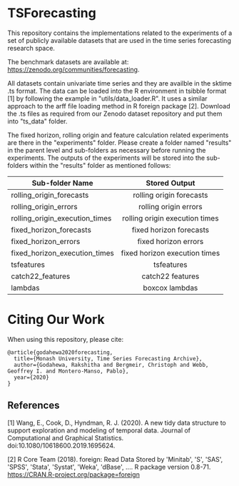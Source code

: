# TSForecasting
This repository contains the implementations related to the experiments of a set of publicly available datasets that are used in the time series forecasting research space.

The benchmark datasets are available at: https://zenodo.org/communities/forecasting.

All datasets contain univariate time series and they are availble in the sktime .ts format. The data can be loaded into the R environment in tsibble format [1] by following the example in "utils/data_loader.R". It uses a similar approach to the arff file loading method in R foreign package [2]. Download the .ts files as required from our Zenodo dataset repository and put them into "ts_data" folder.

The fixed horizon, rolling origin and feature calculation related experiments are there in the "experiments" folder. Please create a folder named "results" in the parent level and sub-folders as necessary before running the experiments. The outputs of the experiments will be stored into the sub-folders within the "results" folder as mentioned follows:

| Sub-folder Name               | Stored Output                  | 
|-------------------------------|:------------------------------:|
| rolling_origin_forecasts      | rolling origin forecasts       |
| rolling_origin_errors         | rolling origin errors          |
| rolling_origin_execution_times| rolling origin execution times |
| fixed_horizon_forecasts       | fixed horizon forecasts        |
| fixed_horizon_errors          | fixed horizon errors           |
| fixed_horizon_execution_times | fixed horizon execution times  |
| tsfeatures                    | tsfeatures                     |
| catch22_features              | catch22 features               |
| lambdas                       | boxcox lambdas                 |


# Citing Our Work
When using this repository, please cite:

```{r} 
@article{godahewa2020forecasting,
  title={Monash University, Time Series Forecasting Archive},
  author={Godahewa, Rakshitha and Bergmeir, Christoph and Webb, Geoffrey I. and Montero-Manso, Pablo},
  year={2020}
}
```

## References
[1] Wang, E., Cook, D., Hyndman, R. J. (2020). A new tidy data structure to support exploration and modeling of temporal data. Journal of Computational and Graphical Statistics. doi:10.1080/10618600.2019.1695624.

[2] R Core Team (2018). foreign: Read Data Stored by 'Minitab', 'S', 'SAS', 'SPSS', 'Stata', 'Systat', 'Weka', 'dBase', .... R package version 0.8-71. https://CRAN.R-project.org/package=foreign

